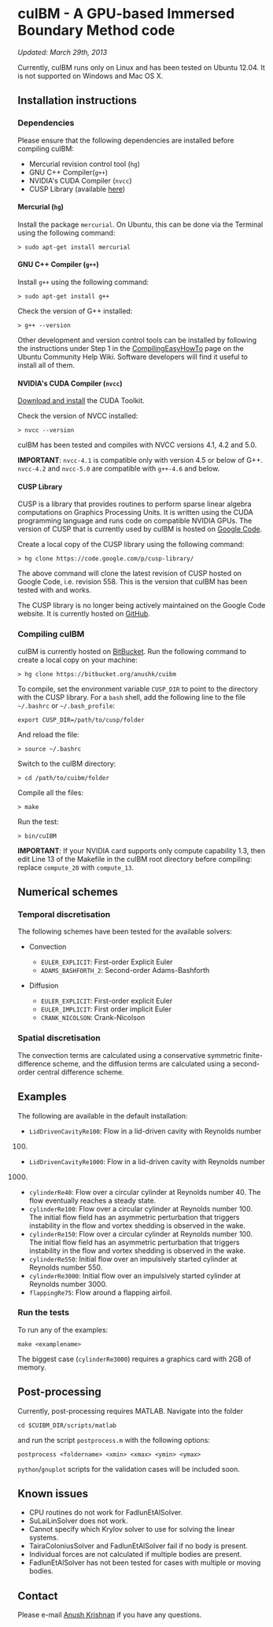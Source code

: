 cuIBM - A GPU-based Immersed Boundary Method code
=================================================

*Updated: March 29th, 2013*

Currently, cuIBM runs only on Linux and has been tested on Ubuntu 12.04. It is not supported on Windows and Mac OS X.

Installation instructions
-------------------------

### Dependencies

Please ensure that the following dependencies are installed before compiling cuIBM:

* Mercurial revision control tool (`hg`)
* GNU C++ Compiler(`g++`)
* NVIDIA's CUDA Compiler (`nvcc`)
* CUSP Library (available [here](http://code.google.com/p/cusp-library/))

#### Mercurial (`hg`)

Install the package `mercurial`. On Ubuntu, this can be done via the Terminal using the following command:

    > sudo apt-get install mercurial

#### GNU C++ Compiler (`g++`)

Install `g++` using the following command:

    > sudo apt-get install g++

Check the version of G++ installed:

    > g++ --version

Other development and version control tools can be installed by following the instructions under Step 1 in the [CompilingEasyHowTo](https://help.ubuntu.com/community/CompilingEasyHowTo) page on the Ubuntu Community Help Wiki. Software developers will find it useful to install all of them.

#### NVIDIA's CUDA Compiler (`nvcc`)

[Download and install](https://developer.nvidia.com/cuda-downloads) the CUDA Toolkit.

Check the version of NVCC installed:

    > nvcc --version

cuIBM has been tested and compiles with NVCC versions 4.1, 4.2 and 5.0.

**IMPORTANT**: `nvcc-4.1` is compatible only with version 4.5 or below of G++. `nvcc-4.2` and `nvcc-5.0` are compatible with `g++-4.6` and below.

#### CUSP Library

CUSP is a library that provides routines to perform sparse linear algebra computations on Graphics Processing Units. It is written using the CUDA programming language and runs code on compatible NVIDIA GPUs. The version of CUSP that is currently used by cuIBM is hosted on [Google Code](http://code.google.com/p/cusp-library/).

Create a local copy of the CUSP library using the following command:

    > hg clone https://code.google.com/p/cusp-library/

The above command will clone the latest revision of CUSP hosted on Google Code, i.e. revision 558. This is the version that cuIBM has been tested with and works.

The CUSP library is no longer being actively maintained on the Google Code website. It is currently hosted on [GitHub](https://github.com/cusplibrary/cusplibrary).

### Compiling cuIBM

cuIBM is currently hosted on [BitBucket](https://bitbucket.org/anushk/cuibm). Run the following command to create a local copy on your machine:

    > hg clone https://bitbucket.org/anushk/cuibm

To compile, set the environment variable `CUSP_DIR` to point to the directory with the CUSP library. For a `bash` shell, add the following line to the file `~/.bashrc` or `~/.bash_profile`:

    export CUSP_DIR=/path/to/cusp/folder

And reload the file:

    > source ~/.bashrc

Switch to the cuIBM directory:

    > cd /path/to/cuibm/folder

Compile all the files:
	
    > make

Run the test:
	
    > bin/cuIBM
	
**IMPORTANT**: If your NVIDIA card supports only compute capability 1.3, then edit Line 13 of the Makefile in the cuIBM root directory before compiling: replace `compute_20` with `compute_13`.

Numerical schemes
-----------------

### Temporal discretisation

The following schemes have been tested for the available solvers:

* Convection
	- `EULER_EXPLICIT`: First-order Explicit Euler
	- `ADAMS_BASHFORTH_2`: Second-order Adams-Bashforth

* Diffusion
	- `EULER_EXPLICIT`: First-order explicit Euler
	- `EULER_IMPLICIT`: First order implicit Euler
	- `CRANK_NICOLSON`: Crank-Nicolson

### Spatial discretisation 

The convection terms are calculated using a conservative symmetric finite-difference scheme, and the diffusion terms are calculated using a second-order central difference scheme.

Examples
--------

The following are available in the default installation:

* `LidDrivenCavityRe100`: Flow in a lid-driven cavity with Reynolds number 
100.
* `LidDrivenCavityRe1000`: Flow in a lid-driven cavity with Reynolds number 
1000.
* `cylinderRe40`: Flow over a circular cylinder at Reynolds number 40. The 
flow eventually reaches a steady state.
* `cylinderRe100`: Flow over a circular cylinder at Reynolds number 100. The 
initial flow field has an asymmetric perturbation that triggers instability in 
the flow and vortex shedding is observed in the wake.
* `cylinderRe150`: Flow over a circular cylinder at Reynolds number 100. The 
initial flow field has an asymmetric perturbation that triggers instability in 
the flow and vortex shedding is observed in the wake.
* `cylinderRe550`: Initial flow over an impulsively started cylinder at 
Reynolds number 550.
* `cylinderRe3000`: Initial flow over an impulsively started cylinder at 
Reynolds number 3000.
* `flappingRe75`: Flow around a flapping airfoil.

### Run the tests
	
To run any of the examples:

	make <examplename>

The biggest case (`cylinderRe3000`) requires a graphics card with 2GB of memory.

Post-processing
---------------

Currently, post-processing requires MATLAB. Navigate into the folder
	
	cd $CUIBM_DIR/scripts/matlab
	
and run the script `postprocess.m` with the following options:

	postprocess <foldername> <xmin> <xmax> <ymin> <ymax>

`python`/`gnuplot` scripts for the validation cases will be included soon.

Known issues
------------

* CPU routines do not work for FadlunEtAlSolver.
* SuLaiLinSolver does not work.
* Cannot specify which Krylov solver to use for solving the linear systems.
* TairaColoniusSolver and FadlunEtAlSolver fail if no body is present.
* Individual forces are not calculated if multiple bodies are present.
* FadlunEtAlSolver has not been tested for cases with multiple or moving bodies.

Contact
-------

Please e-mail [Anush Krishnan](mailto:anush@bu.edu) if you have any questions.
